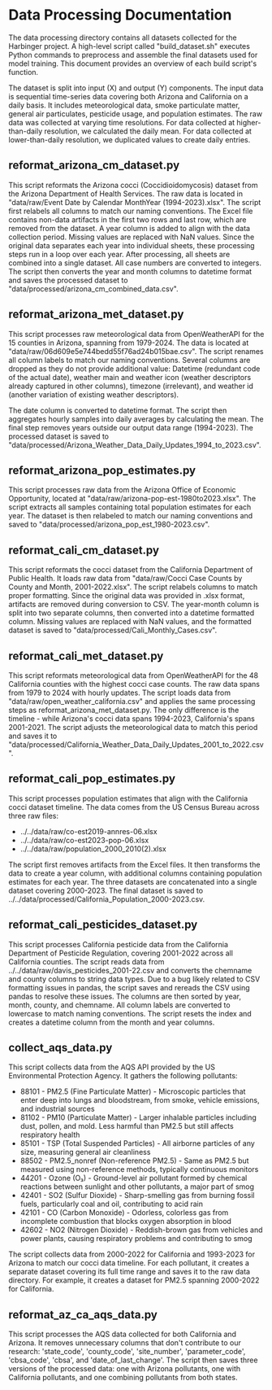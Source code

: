 # Data Processing Documentation

The data processing directory contains all datasets collected for the Harbinger project. A high-level script called "build_dataset.sh" executes Python commands to preprocess and assemble the final datasets used for model training. This document provides an overview of each build script's function.

The dataset is split into input (X) and output (Y) components. The input data is sequential time-series data covering both Arizona and California on a daily basis. It includes meteorological data, smoke particulate matter, general air particulates, pesticide usage, and population estimates. The raw data was collected at varying time resolutions. For data collected at higher-than-daily resolution, we calculated the daily mean. For data collected at lower-than-daily resolution, we duplicated values to create daily entries.

## reformat_arizona_cm_dataset.py
This script reformats the Arizona cocci (Coccidioidomycosis) dataset from the Arizona Department of Health Services. The raw data is located in "data/raw/Event Date by Calendar MonthYear (1994-2023).xlsx". The script first relabels all columns to match our naming conventions. The Excel file contains non-data artifacts in the first two rows and last row, which are removed from the dataset. A year column is added to align with the data collection period. Missing values are replaced with NaN values. Since the original data separates each year into individual sheets, these processing steps run in a loop over each year. After processing, all sheets are combined into a single dataset. All case numbers are converted to integers. The script then converts the year and month columns to datetime format and saves the processed dataset to "data/processed/arizona_cm_combined_data.csv".

## reformat_arizona_met_dataset.py
This script processes raw meteorological data from OpenWeatherAPI for the 15 counties in Arizona, spanning from 1979-2024. The data is located at "data/raw/06d609e5e744bedd55f76ad24b015bae.csv". The script renames all column labels to match our naming conventions. Several columns are dropped as they do not provide additional value: Datetime (redundant code of the actual date), weather main and weather icon (weather descriptors already captured in other columns), timezone (irrelevant), and weather id (another variation of existing weather descriptors).

The date column is converted to datetime format. The script then aggregates hourly samples into daily averages by calculating the mean. The final step removes years outside our output data range (1994-2023). The processed dataset is saved to "data/processed/Arizona_Weather_Data_Daily_Updates_1994_to_2023.csv".

## reformat_arizona_pop_estimates.py
This script processes raw data from the Arizona Office of Economic Opportunity, located at "data/raw/arizona-pop-est-1980to2023.xlsx". The script extracts all samples containing total population estimates for each year. The dataset is then relabeled to match our naming conventions and saved to "data/processed/arizona_pop_est_1980-2023.csv".

## reformat_cali_cm_dataset.py
This script reformats the cocci dataset from the California Department of Public Health. It loads raw data from "data/raw/Cocci Case Counts by County and Month, 2001-2022.xlsx". The script relabels columns to match proper formatting. Since the original data was provided in .xlsx format, artifacts are removed during conversion to CSV. The year-month column is split into two separate columns, then converted into a datetime formatted column. Missing values are replaced with NaN values, and the formatted dataset is saved to "data/processed/Cali_Monthly_Cases.csv".

## reformat_cali_met_dataset.py
This script reformats meteorological data from OpenWeatherAPI for the 48 California counties with the highest cocci case counts. The raw data spans from 1979 to 2024 with hourly updates. The script loads data from "data/raw/open_weather_california.csv" and applies the same processing steps as reformat_arizona_met_dataset.py. The only difference is the timeline - while Arizona's cocci data spans 1994-2023, California's spans 2001-2021. The script adjusts the meteorological data to match this period and saves it to "data/processed/California_Weather_Data_Daily_Updates_2001_to_2022.csv".

## reformat_cali_pop_estimates.py
This script processes population estimates that align with the California cocci dataset timeline. The data comes from the US Census Bureau across three raw files:

- ../../data/raw/co-est2019-annres-06.xlsx
- ../../data/raw/co-est2023-pop-06.xlsx
- ../../data/raw/population_2000_2010(2).xlsx

The script first removes artifacts from the Excel files. It then transforms the data to create a year column, with additional columns containing population estimates for each year. The three datasets are concatenated into a single dataset covering 2000-2023. The final dataset is saved to ../../data/processed/California_Population_2000-2023.csv.

## reformat_cali_pesticides_dataset.py
This script processes California pesticide data from the California Department of Pesticide Regulation, covering 2001-2022 across all California counties. The script reads data from ../../data/raw/davis_pesticides_2001-22.csv and converts the chemname and county columns to string data types. Due to a bug likely related to CSV formatting issues in pandas, the script saves and rereads the CSV using pandas to resolve these issues. The columns are then sorted by year, month, county, and chemname. All column labels are converted to lowercase to match naming conventions. The script resets the index and creates a datetime column from the month and year columns.

## collect_aqs_data.py
This script collects data from the AQS API provided by the US Environmental Protection Agency. It gathers the following pollutants:
- 88101 - PM2.5 (Fine Particulate Matter) - Microscopic particles that enter deep into lungs and bloodstream, from smoke, vehicle emissions, and industrial sources
- 81102 - PM10 (Particulate Matter) - Larger inhalable particles including dust, pollen, and mold. Less harmful than PM2.5 but still affects respiratory health
- 85101 - TSP (Total Suspended Particles) - All airborne particles of any size, measuring general air cleanliness
- 88502 - PM2.5_nonref (Non-reference PM2.5) - Same as PM2.5 but measured using non-reference methods, typically continuous monitors
- 44201 - Ozone (O₃) - Ground-level air pollutant formed by chemical reactions between sunlight and other pollutants, a major part of smog
- 42401 - SO2 (Sulfur Dioxide) - Sharp-smelling gas from burning fossil fuels, particularly coal and oil, contributing to acid rain
- 42101 - CO (Carbon Monoxide) - Odorless, colorless gas from incomplete combustion that blocks oxygen absorption in blood
- 42602 - NO2 (Nitrogen Dioxide) - Reddish-brown gas from vehicles and power plants, causing respiratory problems and contributing to smog

The script collects data from 2000-2022 for California and 1993-2023 for Arizona to match our cocci data timeline. For each pollutant, it creates a separate dataset covering its full time range and saves it to the raw data directory. For example, it creates a dataset for PM2.5 spanning 2000-2022 for California.

## reformat_az_ca_aqs_data.py
This script processes the AQS data collected for both California and Arizona. It removes unnecessary columns that don't contribute to our research: 'state_code', 'county_code', 'site_number', 'parameter_code', 'cbsa_code', 'cbsa', and 'date_of_last_change'. The script then saves three versions of the processed data: one with Arizona pollutants, one with California pollutants, and one combining pollutants from both states.